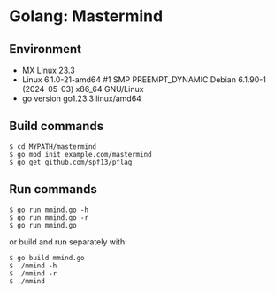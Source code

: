 # Golang: Mastermind

## Environment

- MX Linux 23.3
- Linux 6.1.0-21-amd64 #1 SMP PREEMPT_DYNAMIC Debian 6.1.90-1 (2024-05-03) x86_64 GNU/Linux
- go version go1.23.3 linux/amd64


## Build commands

```
$ cd MYPATH/mastermind
$ go mod init example.com/mastermind
$ go get github.com/spf13/pflag
```


## Run commands

```
$ go run mmind.go -h
$ go run mmind.go -r
$ go run mmind.go
```

or build and run separately with:

```
$ go build mmind.go
$ ./mmind -h
$ ./mmind -r
$ ./mmind
```

